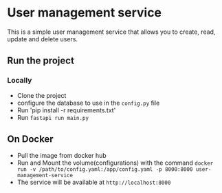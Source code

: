 # User management service

This is a simple user management service that allows you to create,
read, update and delete users.

## Run the project

### Locally

* Clone the project
* configure the database to use in the `config.py` file
* Run 'pip install -r requirements.txt'
* Run `fastapi run main.py`

## On Docker

* Pull the image from docker hub
* Run and Mount the volume(configurations) with the command `docker run -v /path/to/config.yaml:/app/config.yaml -p 8000:8000 user-management-service`
* The service will be available at `http://localhost:8000`